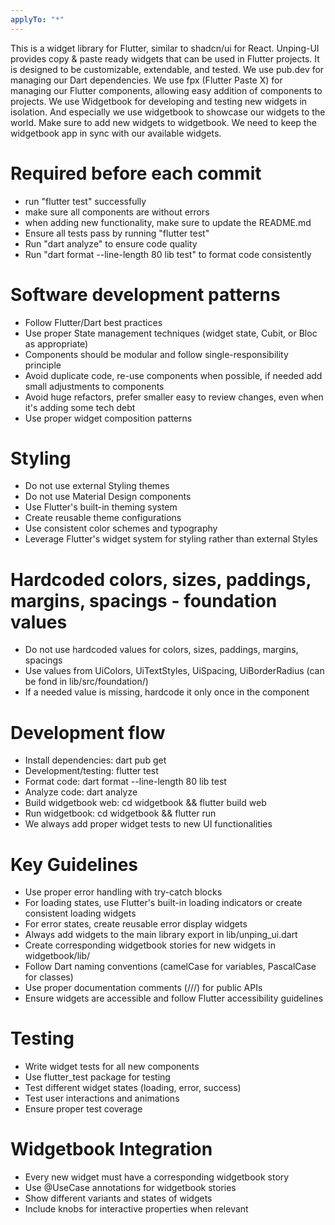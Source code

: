 ```yaml
---
applyTo: "*"
---
```


This is a widget library for Flutter, similar to shadcn/ui for React. Unping-UI provides copy & paste ready widgets that can be used in Flutter projects. It is designed to be customizable, extendable, and tested.
We use pub.dev for managing our Dart dependencies.
We use fpx (Flutter Paste X) for managing our Flutter components, allowing easy addition of components to projects.
We use Widgetbook for developing and testing new widgets in isolation. And especially we use widgetbook to showcase our widgets to the world. Make sure to add new widgets to widgetbook. We need to keep the widgetbook app in sync with our available widgets.

# Required before each commit
- run "flutter test" successfully
- make sure all components are without errors
- when adding new functionality, make sure to update the README.md
- Ensure all tests pass by running "flutter test"
- Run "dart analyze" to ensure code quality
- Run "dart format --line-length 80 lib test" to format code consistently

# Software development patterns
- Follow Flutter/Dart best practices
- Use proper State management techniques (widget state, Cubit, or Bloc as appropriate)
- Components should be modular and follow single-responsibility principle
- Avoid duplicate code, re-use components when possible, if needed add small adjustments to components
- Avoid huge refactors, prefer smaller easy to review changes, even when it's adding some tech debt
- Use proper widget composition patterns

# Styling
- Do not use external Styling themes
- Do not use Material Design components
- Use Flutter's built-in theming system
- Create reusable theme configurations
- Use consistent color schemes and typography
- Leverage Flutter's widget system for styling rather than external Styles

# Hardcoded colors, sizes, paddings, margins, spacings - foundation values
- Do not use hardcoded values for colors, sizes, paddings, margins, spacings
- Use values from UiColors, UiTextStyles, UiSpacing, UiBorderRadius (can be fond in lib/src/foundation/)
- If a needed value is missing, hardcode it only once in the component

# Development flow
- Install dependencies: dart pub get
- Development/testing: flutter test
- Format code: dart format --line-length 80 lib test
- Analyze code: dart analyze
- Build widgetbook web: cd widgetbook && flutter build web
- Run widgetbook: cd widgetbook && flutter run
- We always add proper widget tests to new UI functionalities

# Key Guidelines
- Use proper error handling with try-catch blocks
- For loading states, use Flutter's built-in loading indicators or create consistent loading widgets
- For error states, create reusable error display widgets
- Always add widgets to the main library export in lib/unping_ui.dart
- Create corresponding widgetbook stories for new widgets in widgetbook/lib/
- Follow Dart naming conventions (camelCase for variables, PascalCase for classes)
- Use proper documentation comments (///) for public APIs
- Ensure widgets are accessible and follow Flutter accessibility guidelines

# Testing
- Write widget tests for all new components
- Use flutter_test package for testing
- Test different widget states (loading, error, success)
- Test user interactions and animations
- Ensure proper test coverage

# Widgetbook Integration
- Every new widget must have a corresponding widgetbook story
- Use @UseCase annotations for widgetbook stories
- Show different variants and states of widgets
- Include knobs for interactive properties when relevant